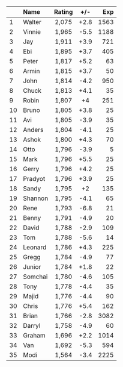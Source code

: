 | |Name|Rating|+/-|Exp|
|-|:---|:----:|:-:|--:|
|1|Walter|2,075|+2.8|1563|
|2|Vinnie|1,965|-5.5|1188|
|3|Jay|1,911|+3.9|721|
|4|Ebi|1,895|+3.7|405|
|5|Peter|1,817|+5.2|63|
|6|Armin|1,815|+3.7|50|
|7|John|1,814|-4.2|950|
|8|Chuck|1,813|+4.1|35|
|9|Robin|1,807|+4|251|
|10|Bruno|1,805|+3.8|25|
|11|Avi|1,805|-3.9|35|
|12|Anders|1,804|-4.1|25|
|13|Ashok|1,800|+4.3|70|
|14|Otto|1,796|-3.9|5|
|15|Mark|1,796|+5.5|25|
|16|Gerry|1,796|+4.2|25|
|17|Pradyot|1,796|+3.9|25|
|18|Sandy|1,795|+2|135|
|19|Shannon|1,795|-4.1|65|
|20|Rene|1,793|-6.8|21|
|21|Benny|1,791|-4.9|20|
|22|David|1,788|-2.9|109|
|23|Tom|1,788|-5.6|14|
|24|Leonard|1,786|+4.3|225|
|25|Gregg|1,784|-4.9|77|
|26|Junior|1,784|+1.8|22|
|27|Somchai|1,780|-4.6|105|
|28|Tony|1,778|-4.4|35|
|29|Majid|1,776|-4.4|90|
|30|Chris|1,776|+5.4|162|
|31|Brian|1,766|-2.8|3082|
|32|Darryl|1,758|-4.9|60|
|33|Graham|1,696|+2.2|1014|
|34|Van|1,692|-5.3|594|
|35|Modi|1,564|-3.4|2225|
